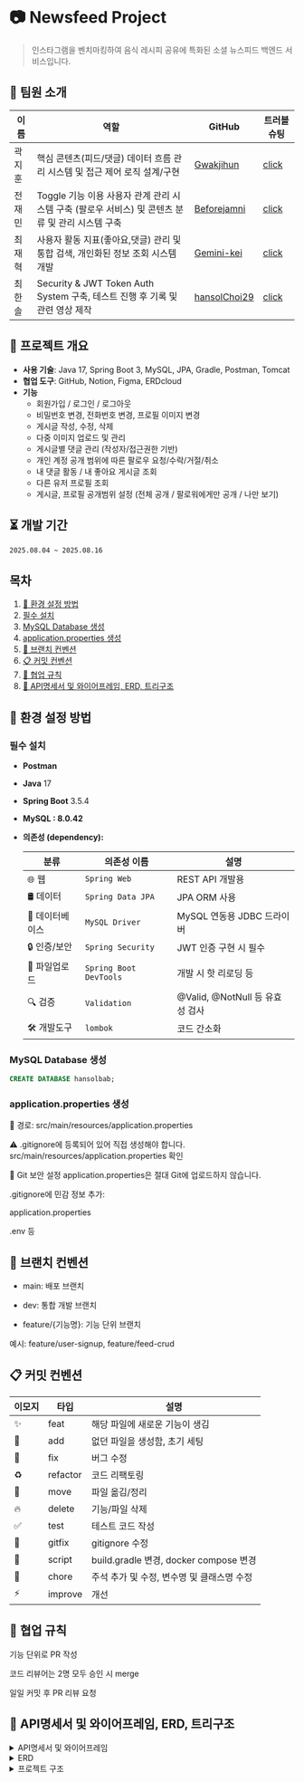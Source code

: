 # 📷 Newsfeed Project

> 인스타그램을 벤치마킹하여 음식 레시피 공유에 특화된 소셜 뉴스피드 백엔드 서비스입니다.


## 👥 팀원 소개

| 이름  | 역할                    | GitHub                                    | 트러블슈팅  |
|-----|-----------------------|-------------------------------------------|---|
| 곽지훈 | 핵심 콘텐츠(피드/댓글) 데이터 흐름 관리 시스템 및 접근 제어 로직 설계/구현     | [Gwakjihun](https://github.com/Gwakjihun) | [click](https://rhkrwlgns.tistory.com/17)  |
| 전재민 | Toggle 기능 이용 사용자 관계 관리 시스템 구축 (팔로우 서비스) 및 콘텐츠 분류 및 관리 시스템 구축 | [Beforejamni](https://github.com/Beforejamni) | [click]()  |
| 최재혁 | 사용자 활동 지표(좋아요,댓글) 관리 및 통합 검색, 개인화된 정보 조회 시스템 개발  | [Gemini-kei](https://github.com/Gemini-kei) | [click]()  |
| 최한솔 | Security & JWT Token Auth System 구축, 테스트 진행 후 기록 및 관련 영상 제작 | [hansolChoi29](https://github.com/hansolChoi29) | [click](https://winwin0219.tistory.com/entry/Spring-newfeedprojectTrouble-Shootingauth)  |


## 🚀 프로젝트 개요

- **사용 기술**: Java 17, Spring Boot 3, MySQL, JPA, Gradle, Postman, Tomcat
- **협업 도구**: GitHub, Notion, Figma, ERDcloud
- **기능**
  - 회원가입 / 로그인 / 로그아웃
  - 비밀번호 변경, 전화번호 변경, 프로필 이미지 변경
  - 게시글 작성, 수정, 삭제
  - 다중 이미지 업로드 및 관리
  - 게시글별 댓글 관리 (작성자/접근권한 기반)
  - 개인 계정 공개 범위에 따른 팔로우 요청/수락/거절/취소
  - 내 댓글 활동 / 내 좋아요 게시글 조회
  - 다른 유저 프로필 조회
  - 게시글, 프로필 공개범위 설정 (전체 공개 / 팔로워에게만 공개 / 나만 보기)

## ⏳ 개발 기간

`2025.08.04 ~ 2025.08.16`

## 목차

1. [🔧 환경 설정 방법](#-환경-설정-방법)
2. [필수 설치](#필수-설치)
3. [MySQL Database 생성](#mysql-database-생성)
4. [application.properties 생성](#applicationproperties-생성)
5. [📝 브랜치 컨벤션](#-브랜치-컨벤션)
6. [📋 커밋 컨벤션](#-커밋-컨벤션)
7. [🙌 협업 규칙](#-협업-규칙)
8. [🎈 API명세서 및 와이어프레임, ERD, 트리구조](#-api명세서-및-와이어프레임-ERD-트리구조)


## 🔧 환경 설정 방법

### 필수 설치

- **Postman**
- **Java** 17
- **Spring Boot** 3.5.4
- **MySQL : 8.0.42**
- **의존성 (dependency):**

  | 분류        | 의존성 이름                 | 설명                        |
    |-----------|------------------------|---------------------------|
  | 🌐 웹      | `Spring Web`           | REST API 개발용              |
  | 🛢 데이터    | `Spring Data JPA`      | JPA ORM 사용                |
  | 🐬 데이터베이스 | `MySQL Driver`         | MySQL 연동용 JDBC 드라이버       |
  | 🔒 인증/보안  | `Spring Security`      | JWT 인증 구현 시 필수            |
  | 💾 파일업로드  | `Spring Boot DevTools` | 개발 시 핫 리로딩 등              |
  | 🔍 검증     | `Validation`           | @Valid, @NotNull 등 유효성 검사 |
  | 🛠️ 개발도구      | `lombok`                | 코드 간소화                    |
### MySQL Database 생성

```sql
CREATE DATABASE hansolbab;
```
### application.properties 생성
📁 경로: src/main/resources/application.properties

⚠️ .gitignore에 등록되어 있어 직접 생성해야 합니다.
src/main/resources/application.properties 확인

🔐 Git 보안 설정
application.properties은 절대 Git에 업로드하지 않습니다.

.gitignore에 민감 정보 추가:

application.properties

.env 등





## 📝 브랜치 컨벤션
- main: 배포 브랜치

- dev: 통합 개발 브랜치

- feature/{기능명}: 기능 단위 브랜치

예시: feature/user-signup, feature/feed-crud

## 📋 커밋 컨벤션

| 이모지 | 타입      | 설명                               |
|--------|-----------|------------------------------------|
| ✨     | feat      | 해당 파일에 새로운 기능이 생김       |
| 🎉     | add       | 없던 파일을 생성함, 초기 세팅          |
| 🐛     | fix       | 버그 수정                          |
| ♻️     | refactor  | 코드 리팩토링                      |
| 🚚     | move      | 파일 옮김/정리                     |
| 🔥     | delete    | 기능/파일 삭제                     |
| ✅     | test      | 테스트 코드 작성                   |
| 🙈     | gitfix    | gitignore 수정                     |
| 🔨     | script    | build.gradle 변경, docker compose 변경 |
| 📝     | chore     | 주석 추가 및 수정, 변수명 및 클래스명 수정 |
| ⚡️     | improve   | 개선                               |

## 🙌 협업 규칙
기능 단위로 PR 작성

코드 리뷰어는 2명 모두 승인 시 merge

일일 커밋 후 PR 리뷰 요청


## 🎈 API명세서 및 와이어프레임, ERD, 트리구조

<details>

<summary>API명세서 및 와이어프레임</summary>

- [API 명세 보기](https://www.notion.so/teamsparta/API-Auth-User-Newsfeed-Comment-Like-Follow-2402dc3ef51481efb322e0e4143bb9d3?source=copy_link) </br>
- [와이어프레임](https://www.figma.com/design/9s9IO9PjGv81v5QjRcTJK3/Untitled?node-id=108-1652&t=PAvngIzkgPs9dNGL-1)


</details>
<details>
  <summary>ERD</summary>

![엥](https://img1.daumcdn.net/thumb/R1280x0/?scode=mtistory2&fname=https%3A%2F%2Fblog.kakaocdn.net%2Fdna%2Fcq1xuY%2FbtsPWmLjC1z%2FAAAAAAAAAAAAAAAAAAAAAC-TPdlgwN1maMgRa5YM2Db7FoxQnOVi_rAi7kIrR-jF%2Fimg.png%3Fcredential%3DyqXZFxpELC7KVnFOS48ylbz2pIh7yKj8%26expires%3D1756652399%26allow_ip%3D%26allow_referer%3D%26signature%3DCDlzQgsJjHV2Y1vabOSPOL0vqQg%253D)

</details> 

<details>

  <summary>프로젝트 구조</summary>


```
com.example.newsfeedproject/
├── NewsfeedProjectApplication.java
│
├── auth/
│   ├── controller/
│   │   └── AuthController.java
│   ├── dto/
│   │   ├── signin/
│   │   │   ├── SignInRequestDto.java
│   │   │   └── SignInResponseDto.java
│   │   └── signup/
│   │       └── SignUpRequestDto.java
│   ├── impl/
│   │    ├──  UserDetailsImpl.java
│   │    └── UserDetailsServiceImpl.java
│   └── service/
│       ├── signin/
│       │   └── SignInService.java
│       └── signup/
│           └── SignUpService.java
│
├── category/
│   ├── controller/
│   │   └── CategoryController.java
│   ├── entity/
│   │   ├── Category.java
│   │   └── CategoryEntity.java
│   └── service/
│       └── CategoryService.java
│
├── comment/
│   ├── controller/
│   │   └── CommentsController.java 
│   ├── dto/
│   │   ├── CommentResponseDto.java
│   │   ├── CreateCommentRequestDto.java
│   │   └── UpdateCommentRequestDto.java 
│   ├── entity/
│   │   └── Comments.java
│   ├── repository/
│   │   └── CommentsRepository.java 
│   └── service/
│       └── CommentsService.java 
│
├── common/
│   ├── config/
│   │   ├── AuthConfig.java
│   │   ├── JwtConfig.java
│   │   └── SecurityConfig.java
│   ├── dto/
│   │   ├── PrincipalRequestDto.java
│   │   ├── ReadUsersFeedResponseDto.java
│   │   └── ReadUserSimpleResponseDto.java
│   ├── exception/
│   │   ├── auth
│   │   │   ├── AuthErrorCode.java
│   │   │   └── AuthErrorException.java
│   │   ├── comment
│   │   │   ├── CommentErrorCode.java
│   │   │   └── CommentErrorException.java
│   │   ├── feeds
│   │   │   ├── FeedsErrorCode.java
│   │   │   └── FeedsErrorException.java
│   │   ├── follow
│   │   │   ├── FollowErrorCode.java
│   │   │   └── FollowErrorException.java
│   │   ├── users
│   │   │   ├── UserErrorCode.java
│   │   │   └── UsersErrorException.java
│   │   ├── ErrorExeption.java
│   │   ├── ErrorResponseDto.java
│   │   └── GlbalExceptionHandeler.java
│   ├── filter/
│   │   └── JwtAuthorization.java
│   └── util/
│       └── JwtUtil.java
│
├── feedimg/
│   ├── entity/
│   │   └── FeedImage.java
│   └── repository/
│       └── FeedImgRepository.java
│
├── feeds/
│   ├── controller/
│   │   ├── FeedsController.java
│   │   └── FeedsLikeController.java
│   ├── dto/
│   │   ├── CreateFeedsRequestDto.java
│   │   ├── CreateFeedResponseDto.java
│   │   ├── FeedsResponseDto.java
│   │   ├── ReadFeedsResponseDto.java
│   │   └── UpdateFeedsRequestDto.java
│   ├── entity/
│   │   └── Feeds.java
│   ├── repository/
│   │   └── FeedsRepository.java
│   └── service/
│       ├── FeedsLikeService.java
│       └── FeedsService.java
│
├── follow/
│   ├── entity/
│   │   └── FollowsController.java
│   ├── dto/
│   │   ├── FollowResponseDto.java
│   │   └── ReadFollowUsersDto.java
│   ├── entity/
│   │   ├── Follows.java
│   │   └── FollowsStatus.java
│   ├── repository/
│   │   └── FollowsRepository.java
│   └── service/
│       └── FollowService.java
│
├── likes/
│   ├── entity/
│   │   └── Likes.java
│   └── repository/
│       └── LikesRepository.java
│
├── myinfo/
│   ├── controller/
│   │   ├── MyInfoController.java
│   │   └── MyInfoModifyController.java
│   ├── dto/
│   │   ├── ResetPasswordRequestDto.java
│   │   ├── UpdateProfileImageRequestDto.java
│   │   ├── UpdatePhoneNumberRequestDto.java
│   │   └── WithdrawAccountRequestDto.java
│   └── service/
│       ├── MyInfoService.java
│       ├── ProfileImageService.java
│       ├── ResetPasswordService.java
│       ├── UpdatePhoneNumberService.java
│       └── WithdrawAccountService.java
│
├── requestfollow/
│   ├── controller/
│   │   └── RequestFollowController.java
│   ├── dto/
│   │   ├── ReadMyRequestResponseDto.java
│   │   ├── ReadRequestFollowUsersDto.java
│   │   └── RequestFollowResponseDto.java
│   ├── entity/
│   │   └── RequestFollows.java
│   ├── repository/
│   │   └── RequestFollowRepository.java
│   └── service/
│       └── RequestFollowService.java
│
└── users/
    ├── controller/
    │   └── UsersController.java
    ├── dto/
    │   └── LikesInfoDto.java
    ├── entity/
    │   ├── AccessAble.java
    │   └── Users.java
    ├── repository/
    │   └── UsersRepository.java
    └── service/
        └── UsersService.java

```
</details>

